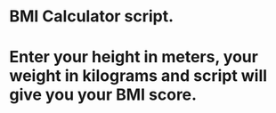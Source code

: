# BMI Calculator script.
# Enter your height in meters, your weight in kilograms and script will give you your BMI score.